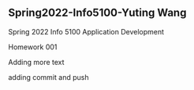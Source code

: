 ## Spring2022-Info5100-Yuting Wang
Spring 2022 Info 5100 Application Development

Homework 001

Adding more text

adding commit and push